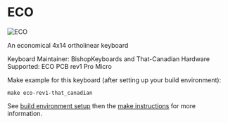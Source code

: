 ECO
===

![ECO](http://i.imgur.com/YligKxr.jpg)

An economical 4x14 ortholinear keyboard

Keyboard Maintainer: BishopKeyboards and That-Canadian
Hardware Supported: ECO PCB rev1 Pro Micro

Make example for this keyboard (after setting up your build environment):

    make eco-rev1-that_canadian

See [build environment setup](https://docs.qmk.fm/build_environment_setup.html) then the [make instructions](https://docs.qmk.fm/make_instructions.html) for more information.